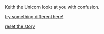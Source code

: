 Keith the Unicorn looks at you with confusion.

[try something different here!](../hospital_bed/hospital_bed.md)

[reset the story](english/marshmallow.md)
